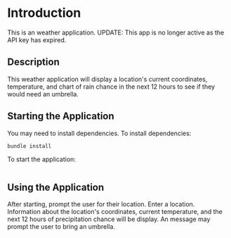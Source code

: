 # Introduction
This is an weather application.
UPDATE: This app is no longer active as the API key has expired.

## Description
This weather application will display a location's current coordinates, temperature, and chart of rain chance in the next 12 hours to see if they would need an umbrella.

## Starting the Application
You may need to install dependencies.
To install dependencies:
```
bundle install
```

To start the application:
```

```

## Using the Application
After starting, prompt the user for their location. Enter a location. Information about the location's coordinates, current temperature, and the next 12 hours of precipitation chance will be display. An message may prompt the user to bring an umbrella.
